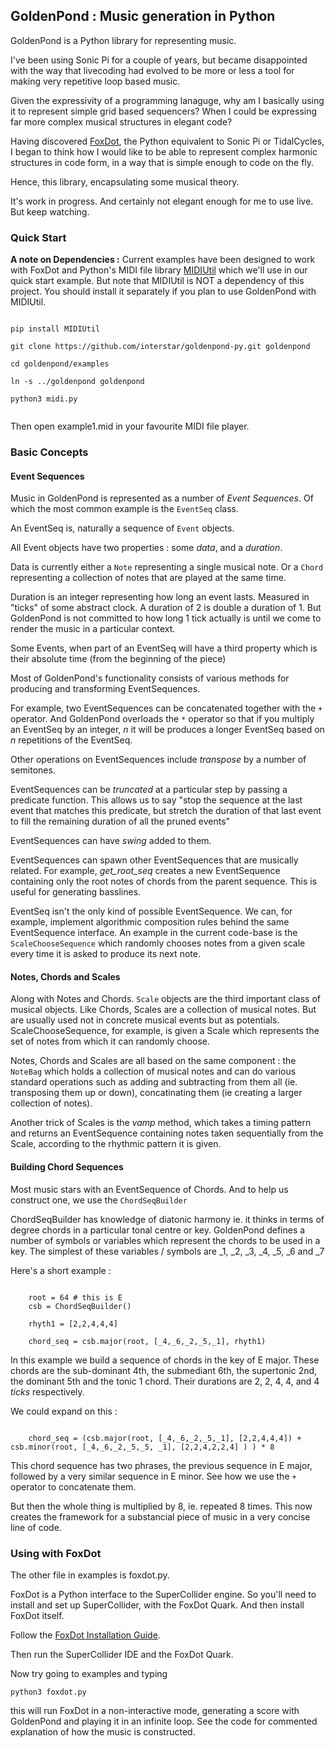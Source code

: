 
## GoldenPond : Music generation in Python
    

GoldenPond is a Python library for representing music.

I've been using Sonic Pi for a couple of years, but became disappointed with the way that livecoding had evolved to be more or less a tool for making very repetitive loop based music.

Given the expressivity of a programming lanaguge, why am I basically using it to represent simple grid based sequencers? When I could be expressing far more complex musical structures in elegant code?

Having discovered [FoxDot](https://foxdot.org/), the Python equivalent to Sonic Pi or TidalCycles, I began to think how I would like to be able to represent complex harmonic structures in code form, in a way that is simple enough to code on the fly.

Hence, this library, encapsulating some musical theory.

It's work in progress. And certainly not elegant enough for me to use live. But keep watching.

### Quick Start

**A note on Dependencies :** Current examples have been designed to work with FoxDot and Python's MIDI file library [MIDIUtil](https://pypi.org/project/MIDIUtil/) which we'll use in our quick start example. But note that MIDIUtil is NOT a dependency of this project. You should install it separately if you plan to use GoldenPond with MIDIUtil. 


```

pip install MIDIUtil

git clone https://github.com/interstar/goldenpond-py.git goldenpond

cd goldenpond/examples

ln -s ../goldenpond goldenpond

python3 midi.py


```

Then open example1.mid in your favourite MIDI file player.

### Basic Concepts


#### Event Sequences

Music in GoldenPond is represented as a number of *Event Sequences*. Of which the most common example is the ``EventSeq`` class.

An EventSeq is, naturally a sequence of ``Event`` objects.

All Event objects have two properties : some *data*, and a *duration*. 

Data is currently either a ``Note`` representing a single musical note. Or a ``Chord`` representing a collection of notes that are played at the same time.

Duration is an integer representing how long an event lasts. Measured in "ticks" of some abstract clock. A duration of 2 is double a duration of 1. But GoldenPond is not committed to how long 1 tick actually is until we come to render the music in a particular context.

Some Events, when part of an EventSeq will have a third property which is their absolute time (from the beginning of the piece)

Most of GoldenPond's functionality consists of various methods for producing and transforming EventSequences.

For example, two EventSequences can be concatenated together with the ``+`` operator. And GoldenPond overloads the ``*`` operator so that if you multiply an EventSeq by an integer, *n* it will be produces a longer EventSeq based on *n* repetitions of the EventSeq.

Other operations on EventSequences include *transpose* by a number of semitones. 

EventSequences can be *truncated* at a particular step by passing a predicate function. This allows us to say "stop the sequence at the last event that matches this predicate, but stretch the duration of that last event to fill the remaining duration of all the pruned events"

EventSequences can have *swing* added to them.

EventSequences can spawn other EventSequences that are musically related. For example, *get_root_seq* creates a new EventSequence containing only the root notes of chords from the parent sequence. This is useful for generating basslines.

EventSeq isn't the only kind of possible EventSequence. We can, for example, implement algorithmic composition rules behind the same EventSequence interface. An example in the current code-base is the ``ScaleChooseSequence`` which randomly chooses notes from a given scale every time it is asked to produce its next note. 

#### Notes, Chords and Scales

Along with Notes and Chords. ``Scale`` objects are the third important class of musical objects. Like Chords, Scales are a collection of musical notes. But are usually used not in concrete musical events but as potentials. ScaleChooseSequence, for example, is given a Scale which represents the set of notes from which it can randomly choose.

Notes, Chords and Scales are all based on the same component : the ``NoteBag`` which holds a collection of musical notes and can do various standard operations such as adding and subtracting from them all (ie. transposing them up or down), concatinating them (ie creating a larger collection of notes). 

Another trick of Scales is the *vamp* method, which takes a timing pattern and returns an EventSequence containing notes taken sequentially from the Scale, according to the rhythmic pattern it is given.

#### Building Chord Sequences

Most music stars with an EventSequence of Chords. And to help us construct one, we use the ``ChordSeqBuilder``

ChordSeqBuilder has knowledge of diatonic harmony ie. it thinks in terms of degree chords in a particular tonal centre or key. GoldenPond defines a number of symbols or variables which represent the chords to be used in a key. The simplest of these variables / symbols are _1, _2, _3, _4, _5, _6 and _7

Here's a short example :

```

    root = 64 # this is E
    csb = ChordSeqBuilder()
    
    rhyth1 = [2,2,4,4,4]
     
    chord_seq = csb.major(root, [_4,_6,_2,_5,_1], rhyth1)

```

In this example we build a sequence of chords in the key of E major. These chords are the sub-dominant 4th, the submediant 6th, the supertonic 2nd, the dominant 5th and the tonic 1 chord. Their durations are 2, 2, 4, 4, and 4 *ticks* respectively. 

We could expand on this :

```

    chord_seq = (csb.major(root, [_4,_6,_2,_5,_1], [2,2,4,4,4]) + csb.minor(root, [_4,_6,_2,_5,_5, _1], [2,2,4,2,2,4] ) ) * 8

```

This chord sequence has two phrases, the previous sequence in E major, followed by a very similar sequence in E minor. See how we use the ``+`` operator to concatenate them. 

But then the whole thing is multiplied by 8, ie. repeated 8 times. This now creates the framework for a substancial piece of music in a very concise line of code.




### Using with FoxDot

The other file in examples is foxdot.py.


FoxDot is a Python interface to the SuperCollider engine. So you'll need to install and set up SuperCollider, with the FoxDot Quark. And then install FoxDot itself. 

Follow the [FoxDot Installation Guide](https://foxdot.org/installation/).

Then run the SuperCollider IDE and the FoxDot Quark.

Now try going to examples and typing 

```
python3 foxdot.py

```

this will run FoxDot in a non-interactive mode, generating a score with GoldenPond and playing it in an infinite loop. See the code for commented explanation of how the music is constructed.



